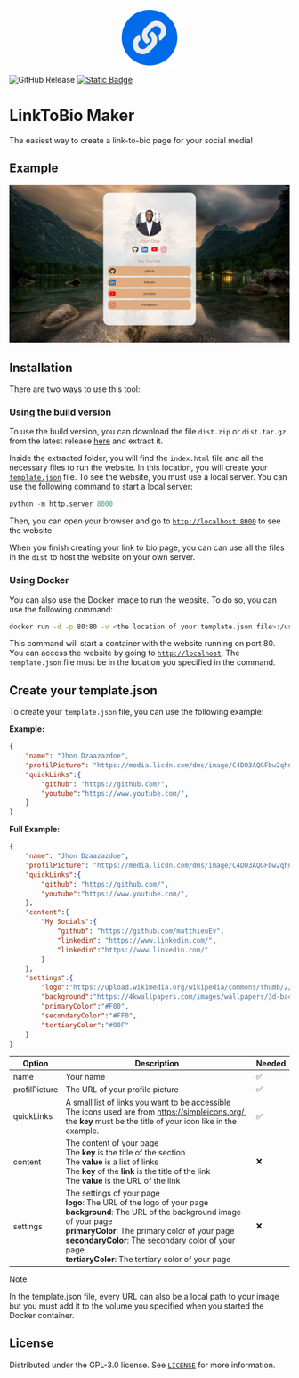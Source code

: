 <p align="center">
  <a href="https://pypi.org/project/mail-Generator/" target="_blank">
    <img src="https://github.com/matthieuEv/linktobio-maker/blob/main/public/logo.png?raw=true" alt="Logo" width="100">
  </a>
</p>

![GitHub Release](https://img.shields.io/github/v/release/matthieuEv/linktobio-maker?sort=semver&display_name=release&style=for-the-badge&logo=githubactions)
[![Static Badge](https://img.shields.io/badge/Example-blue?style=for-the-badge)](https://matthieuev.github.io/linktobio-maker/)


# LinkToBio Maker

The easiest way to create a link-to-bio page for your social media!

## Example

![LinkToBio Maker Example](./public/example.png)

## Installation

There are two ways to use this tool:

### Using the build version

To use the build version, you can download the file `dist.zip` or `dist.tar.gz` from the latest release [here](https://github.com/matthieuEv/linktobio-maker/releases) and extract it.

Inside the extracted folder, you will find the `index.html` file and all the necessary files to run the website. In this location, you will create your [`template.json`](#create-your-templatejson) file. To see the website, you must use a local server. You can use the following command to start a local server:

```py
python -m http.server 8000
```

Then, you can open your browser and go to [`http://localhost:8000`](http://localhost:8000) to see the website.

When you finish creating your link to bio page, you can can use all the files in the `dist` to host the website on your own server.

### Using Docker

You can also use the Docker image to run the website. To do so, you can use the following command:

```bash
docker run -d -p 80:80 -v <the location of your template.json file>:/usr/share/nginx/html/template.json:ro --name linktobio-maker-container ghcr.io/matthieuev/linktobio-maker/linktobio-maker:latest
```

This command will start a container with the website running on port 80. You can access the website by going to [`http://localhost`](http://localhost). The `template.json` file must be in the location you specified in the command.

## Create your template.json

To create your `template.json` file, you can use the following example:

**Example:**
```json
{
    "name": "Jhon Dzaazazdoe",
    "profilPicture": "https://media.licdn.com/dms/image/C4D03AQGFbw2qhnvWzA/profile-displayphoto-shrink_400_400/0/1627680668150?e=1720656000&v=beta&t=ZRxZR-Bwp_aVkx8b1BrjYsVM7KH3kiSuwVSZ_kHn3c8",
    "quickLinks":{
        "github": "https://github.com/",
        "youtube":"https://www.youtube.com/",
    }
}
```
**Full Example:**
```json
{
    "name": "Jhon Dzaazazdoe",
    "profilPicture": "https://media.licdn.com/dms/image/C4D03AQGFbw2qhnvWzA/profile-displayphoto-shrink_400_400/0/1627680668150?e=1720656000&v=beta&t=ZRxZR-Bwp_aVkx8b1BrjYsVM7KH3kiSuwVSZ_kHn3c8",
    "quickLinks":{
        "github": "https://github.com/",
        "youtube":"https://www.youtube.com/",
    },
    "content":{
        "My Socials":{
            "github": "https://github.com/matthieuEv",
            "linkedin": "https://www.linkedin.com/",
            "linkedin":"https://www.linkedin.com/"
        }
    },
    "settings":{
        "logo":"https://upload.wikimedia.org/wikipedia/commons/thumb/2/24/LEGO_logo.svg/768px-LEGO_logo.svg.png",
        "background":"https://4kwallpapers.com/images/wallpapers/3d-background-texture-geometric-shapes-pattern-illustration-3840x2160-4549.jpg",
        "primaryColor":"#F00",
        "secondaryColor":"#FF0",
        "tertiaryColor":"#00F"
    }
}
```

| Option | Description | Needed |
| --- | --- | --- |
| name | Your name | ✅ |
| profilPicture | The URL of your profile picture | ✅ |
| quickLinks | A small list of links you want to be accessible <br> The icons used are from https://simpleicons.org/, the **key** must be the title of your icon like in the example. | ✅ |
| content | The content of your page <br> The **key** is the title of the section <br> The **value** is a list of links <br> The **key** of the **link** is the title of the link <br> The **value** is the URL of the link | ❌ |
| settings | The settings of your page <br> **logo**: The URL of the logo of your page <br> **background**: The URL of the background image of your page <br> **primaryColor**: The primary color of your page <br> **secondaryColor**: The secondary color of your page <br> **tertiaryColor**: The tertiary color of your page | ❌ |

> [!NOTE]  
> In the template.json file, every URL can also be a local path to your image but you must add it to the volume you specified when you started the Docker container.

## License

Distributed under the GPL-3.0 license. See [`LICENSE`](https://github.com/matthieuEv/linktobio-maker/blob/main/LICENSE) for more information.
